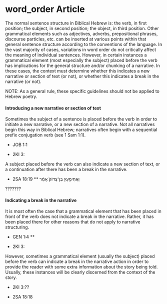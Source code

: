 # word_order Article

The normal sentence structure in Biblical Hebrew is: the verb, in first position; the subject, in second position; the object, in third position.  Other grammatical elements such as adjectives, adverbs, prepositional phrases, discourse particles, etc. can be inserted at various points within that general sentence structure according to the conventions of the language.  In the vast majority of cases, variations in word order do not critically affect the meaning of individual sentences.  However, in certain instances a grammatical element (most especially the subject) placed before the verb has implications for the general structure and/or chunking of a narrative. In these cases, the context must determine whether this indicates a new narrative or section of text (or not), or whether this indicates a break in the narrative (or not).  

NOTE: As a general rule, these specific guidelines should not be applied to Hebrew poetry.
  

#### Introducing a new narrative or section of text

Sometimes the subject of a sentence is placed before the verb in order to initiate a new narrative, or a new section of a narrative.  Not all narratives begin this way in Biblical Hebrew; narratives often begin with a sequential prefix conjugation verb (see 1 Sam 1:1).  

* JOB 1:1



* 2KI 3:


A subject placed before the verb can also indicate a new section of text, or a continuation after there has been a break in the narrative.

* 2SA 18:19
** וַאֲחִימַ֤עַץ בֶּן־צָדוֹק֙ אָמַ֔ר


???????



#### Indicating a break in the narrative

It is most often the case that a grammatical element that has been placed in front of the verb does not indicate a break in the narrative.  Rather, it has been placed there for other reasons that do not apply to narrative structuring.

* GEN 1:4
** 

* 2KI 3:


However, sometimes a grammatical element (usually the subject) placed before the verb can indicate a break in the narrative action in order to provide the reader with some extra information about the story being told.  Usually, these instances will be clearly discerned from the context of the story.

* 2KI 3:??



* 2SA 18:18


